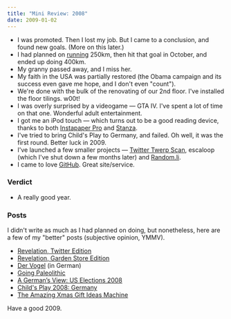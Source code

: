 ```yaml
---
title: "Mini Review: 2008"
date: 2009-01-02
---
```


* I was promoted. Then I lost my job. But I came to a conclusion, and found new goals. (More on this later.)
* I had planned on [running][1] 250km, then hit that goal in October, and ended up doing 400km.
* My granny passed away, and I miss her.
* My faith in the USA was partially restored (the Obama campaign and its success even gave me hope, and I don't even "count").
* We're done with the bulk of the renovating of our 2nd floor. I've installed the floor tilings. w00t!
* I was overly surprised by a videogame — GTA IV. I've spent a lot of time on that one. Wonderful adult entertainment.
* I got me an iPod touch — which turns out to be a good reading device, thanks to both [Instapaper Pro][2] and [Stanza][3].
* I've tried to bring Child's Play to Germany, and failed. Oh well, it was the first round. Better luck in 2009.
* I've launched a few smaller projects — [Twitter Twerp Scan][4], escaloop (which I've shut down a few months later) and [Random.li][5].
* I came to love [GitHub][6]. Great site/service.


### Verdict

* A really good year.


### Posts

I didn't write as much as I had planned on doing, but nonetheless, here are a few of my "better" posts (subjective opinion, YMMV).

* [Revelation, Twitter Edition][7]
* [Revelation, Garden Store Edition][8]
* [Der Vogel][9] (in German)
* [Going Paleolithic][10]
* [A German’s View: US Elections 2008][11]
* [Child's Play 2008: Germany][12]
* [The Amazing Xmas Gift Ideas Machine][13]

Have a good 2009.


[1]: http://carlo.zottmann.org/tag/running.html
[2]: http://instapaper.com/
[3]: http://www.lexcycle.com/stanza
[4]: http://twerpscan.com/
[5]: http://random.li/
[6]: http://github.com/carlo
[7]: http://carlo.zottmann.org/2008/01/29/revelation-twitter-edition/
[8]: http://carlo.zottmann.org/2008/03/08/revelation-garden-store-edition/
[9]: http://carlo.zottmann.org/2008/05/30/der-vogel/
[10]: http://carlo.zottmann.org/2008/08/05/going-paleolithic/
[11]: http://carlo.zottmann.org/2008/09/12/a-germans-view-us-elections-2008/
[12]: http://carlo.zottmann.org/2008/11/11/childs-play-2008-germany/
[13]: http://carlo.zottmann.org/2008/11/06/the-amazing-xmas-gift-ideas-machine/

